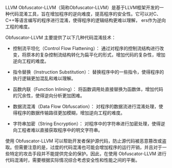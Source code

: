 LLVM Obfuscator-LLVM（简称Obfuscator-LLVM）是基于LLVM框架开发的一种代码混淆工具，旨在增加程序的逆向难度，提高程序的安全性。它可以对C、C++等语言编写的程序进行混淆，使得程序的逻辑结构更难以理解， ers作为逆向工程的难度。

Obfuscator-LLVM 主要提供了以下几种代码混淆技术：

+ 控制流平坦化（Control Flow Flattening）： 通过对程序的控制流结构进行改变，将原本的复杂控制流结构转化为扁平化的形式，增加代码的复杂性，增加逆向工程的难度。

+ 指令替换（Instruction Substitution）： 替换程序中的一些指令，使得程序的执行逻辑更加混乱和难以理解。

+ 函数内联（Function Inlining）： 将函数调用处直接替换为函数体，增加代码的冗余性，使得逆向分析更加困难。

+ 数据流混淆（Data Flow Obfuscation）： 对程序的数据流进行混淆处理，使得程序的数据传输路径更加模糊，增加逆向工程的难度。

+ 字符串加密（String Encryption）： 对程序中的字符串进行加密处理，使得逆向工程者难以直接获取程序中的明文字符串。

使用 Obfuscator-LLVM 可以帮助开发者保护源代码，防止源代码被恶意篡改或盗取。但需要注意的是，过度的代码混淆也可能会增加程序的运行开销，并且对于一些特定的攻击手段并不能提供完全的保护。因此，在使用 Obfuscator-LLVM 进行代码混淆时，需要根据实际情况综合考虑安全性和性能之间的平衡。